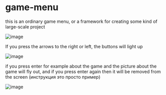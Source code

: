 # game-menu
this is an ordinary game menu, or a framework for creating some kind of large-scale project

![image](https://user-images.githubusercontent.com/126817016/229248526-b373d378-45c7-42ca-8731-79105158f3f8.png)

If you press the arrows to the right or left, the buttons will light up

![image](https://user-images.githubusercontent.com/126817016/229248542-95cf4e30-b6cb-4970-be6d-017ff6d4f4cf.png)

if you press enter for example about the game and the picture about the game will fly out, and if you press enter again then it will be removed from the screen (инструкция это просто пример)

![image](https://user-images.githubusercontent.com/126817016/229248568-097c6b62-55cc-4742-8b0b-614423c1c3cf.png)

